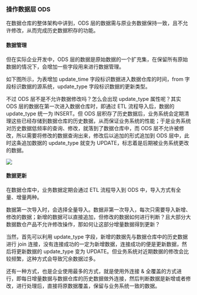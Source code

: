 ### 操作数据层 ODS

在数据仓库的整体架构中讲到，ODS 层的数据需与原业务数据保持一致，且不允许修改，从而完成历史数据积存的功能。

#### **数据管理**

但在实际企业开发中，ODS 层的数据是原始数据的一个扩充集，在保留所有原始数据的情况下，会增加一些字段用来进行数据管理。

如下图所示，为表增加 update_time 字段标识数据进入数据仓库的时间，from 字段标识数据的源系统，update_type
字段标识数据的更新类型。

不过 ODS 层不是不允许数据修改吗？怎么会出现 update_type 属性呢？其实 ODS 层的数据在第一次进入数据仓库时，即通过 ETL
流程导入后，数据的 update_type 统一为 INSERT。但 ODS
层积存了历史数据后，业务系统会定期清理这些已经存储到数据仓库的历史数据，从而保证业务系统的性能；于是业务系统对历史数据低频率的查询、修改，就落到了数据仓库中，而
ODS 层不允许被修改，所以需要将修改的数据查询出来，修改后以追加的形式追加到 ODS 层中，此时这条追加数据的 update_type 就变为
UPDATE，标志着是后期被业务系统更改的数据。

![](https://images.gitbook.cn/161d3020-ef82-11ea-80b6-61caae27bd5a)

#### **数据更新**

在数据仓库中，业务数据定期会通过 ETL 流程导入到 ODS 中，导入方式有全量、增量两种。

数据第一次导入时，会选择全量导入。数据非第一次导入，每次只需要导入新增、修改的数据；新增的数据可以直接追加，但修改的数据如何进行判断？且大部分大数据数仓产品不允许修改操作，那如何让这部分增量数据得到更新？

当然，首先可以利用 update_type 字段，新增的数据先与数据仓库中的历史数据进行 join
连接，没有连接成功的一定为新增数据，连接成功的便是更新数据，然后将更新数据的 update_type 变为
UPDATE。但业务系统对近期数据的修改会比较频繁，这种方式会导致冗余数据过多。

还有一种方式，也是企业使用最多的方式，就是使用外连接 &
全覆盖的方式进行，即每日增量数据与数据仓库的历史数据做外连接，然后判断数据是新增或者修改，进行处理后，直接将原数据覆盖，保留与业务系统一致的数据。

